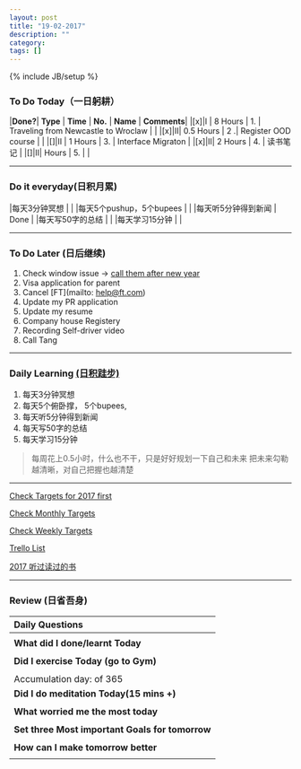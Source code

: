 ```yaml
---
layout: post
title: "19-02-2017"
description: ""
category: 
tags: []
---
```

{% include JB/setup %}


### To Do Today（一日躬耕）

|**Done?**| **Type** | **Time**   | **No.** | **Name** | **Comments**|
|[x]|I | 8 Hours    | 1. | Traveling from Newcastle to Wroclaw |	 | 
|[x]|II| 0.5 Hours  | 2 .| Register OOD course |	|
|[]|II | 1 Hours   | 3. | Interface Migraton	 |
|[x]|II| 2 Hours    | 4. | 读书笔记 |
|[]|II|  Hours     | 5. | |

---

### Do it everyday(日积月累)

|每天3分钟冥想             | 	  |
|每天5个pushup，5个bupees   |     |
|每天听5分钟得到新闻      |	Done  |
|每天写50字的总结			 |    |
|每天学习15分钟            |    |

--- 

### To Do Later (日后继续) 

1. Check window issue -> [call them after new year](http://neil526.tripod.com/) 
2. Visa application for parent
3. Cancel [FT](mailto: help@ft.com)
4. Update my PR application 
5. Update my resume 
7. Company house Registery
8. Recording Self-driver video
9. Call Tang

---

### Daily Learning [(日积跬步)](https://yitianxu.github.io/2017/01/05/learning-summary)

>
1. 每天3分钟冥想
2. 每天5个俯卧撑， 5个bupees,
3. 每天听5分钟得到新闻
4. 每天写50字的总结
5. 每天学习15分钟

>每周花上0.5小时，什么也不干，只是好好规划一下自己和未来
>把未来勾勒越清晰，对自己把握也越清楚

---

[Check Targets for 2017 first](https://yitianxu.github.io/2016/12/30/resolution-for-2017)

[Check Monthly Targets](https://yitianxu.github.io/pages/monthly%20targets/Monthly)

[Check Weekly Targets](https://yitianxu.github.io/pages/weekly%20targets/Weekly%20Targets) 

[Trello List](https://yitianxu.github.io/2016/12/30/resolution-for-2017)

[2017 听过读过的书](https://yitianxu.gitbooks.io/readingbook/content/)

---

### Review (日省吾身)

| Daily Questions                   |                                           
|:----------------------------------|
|                                   |
| **What did I done/learnt Today**| 
|    |
| **Did I exercise Today (go to Gym)**|          
|     |
| Accumulation day:  of 365   |
| **Did I do meditation Today(15 mins +)**|          
|     |
|**What worried me the most today**|
|                                |
|**Set three Most important Goals for tomorrow**|
|                                        |
|**How can I make tomorrow better**|
|                          |